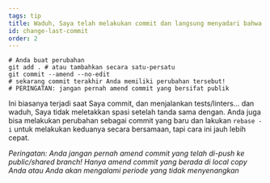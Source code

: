 ```yaml
---
tags: tip
title: Waduh, Saya telah melakukan commit dan langsung menyadari bahwa Saya perlu menambahkan sesuatu!
id: change-last-commit
order: 2
---
```


```git
# Anda buat perubahan
git add . # atau tambahkan secara satu-persatu
git commit --amend --no-edit
# sekarang commit terakhir Anda memiliki perubahan tersebut!
# PERINGATAN: jangan pernah amend commit yang bersifat publik
```

Ini biasanya terjadi saat Saya commit, dan menjalankan tests/linters... dan waduh, Saya tidak meletakkan spasi setelah tanda sama dengan. Anda juga bisa melakukan perubahan sebagai commit yang baru dan lakukan `rebase -i` untuk melakukan keduanya secara bersamaan, tapi cara ini jauh lebih cepat.

*Peringatan: Anda jangan pernah amend commit yang telah di-push ke public/shared branch! Hanya amend commit yang berada di local copy Anda atau Anda akan mengalami periode yang tidak menyenangkan*